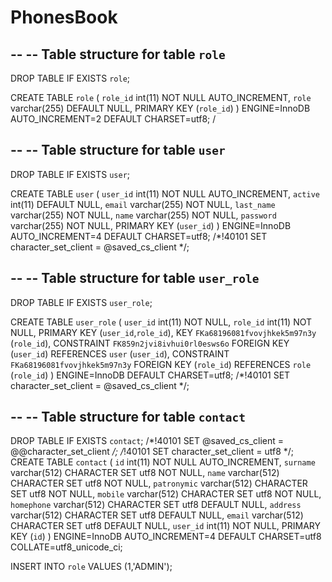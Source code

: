 # PhonesBook
--
-- Table structure for table `role`
--

DROP TABLE IF EXISTS `role`;

CREATE TABLE `role` (
  `role_id` int(11) NOT NULL AUTO_INCREMENT,
  `role` varchar(255) DEFAULT NULL,
  PRIMARY KEY (`role_id`)
) ENGINE=InnoDB AUTO_INCREMENT=2 DEFAULT CHARSET=utf8;
/


--
-- Table structure for table `user`
--

DROP TABLE IF EXISTS `user`;

CREATE TABLE `user` (
  `user_id` int(11) NOT NULL AUTO_INCREMENT,
  `active` int(11) DEFAULT NULL,
  `email` varchar(255) NOT NULL,
  `last_name` varchar(255) NOT NULL,
  `name` varchar(255) NOT NULL,
  `password` varchar(255) NOT NULL,
  PRIMARY KEY (`user_id`)
) ENGINE=InnoDB AUTO_INCREMENT=4 DEFAULT CHARSET=utf8;
/*!40101 SET character_set_client = @saved_cs_client */;


--
-- Table structure for table `user_role`
--

DROP TABLE IF EXISTS `user_role`;

CREATE TABLE `user_role` (
  `user_id` int(11) NOT NULL,
  `role_id` int(11) NOT NULL,
  PRIMARY KEY (`user_id`,`role_id`),
  KEY `FKa68196081fvovjhkek5m97n3y` (`role_id`),
  CONSTRAINT `FK859n2jvi8ivhui0rl0esws6o` FOREIGN KEY (`user_id`) REFERENCES `user` (`user_id`),
  CONSTRAINT `FKa68196081fvovjhkek5m97n3y` FOREIGN KEY (`role_id`) REFERENCES `role` (`role_id`)
) ENGINE=InnoDB DEFAULT CHARSET=utf8;
/*!40101 SET character_set_client = @saved_cs_client */;

--
-- Table structure for table `contact`
--

DROP TABLE IF EXISTS `contact`;
/*!40101 SET @saved_cs_client     = @@character_set_client */;
/*!40101 SET character_set_client = utf8 */;
CREATE TABLE `contact` (
  `id` int(11) NOT NULL AUTO_INCREMENT,
  `surname` varchar(512) CHARACTER SET utf8 NOT NULL,
  `name` varchar(512) CHARACTER SET utf8 NOT NULL,
  `patronymic` varchar(512) CHARACTER SET utf8 NOT NULL,
  `mobile` varchar(512) CHARACTER SET utf8 NOT NULL,
  `homephone` varchar(512) CHARACTER SET utf8 DEFAULT NULL,
  `address` varchar(512) CHARACTER SET utf8 DEFAULT NULL,
  `email` varchar(512) CHARACTER SET utf8 DEFAULT NULL,
  `user_id` int(11) NOT NULL,
  PRIMARY KEY (`id`)
) ENGINE=InnoDB AUTO_INCREMENT=4 DEFAULT CHARSET=utf8 COLLATE=utf8_unicode_ci;






INSERT INTO `role` VALUES (1,'ADMIN');
